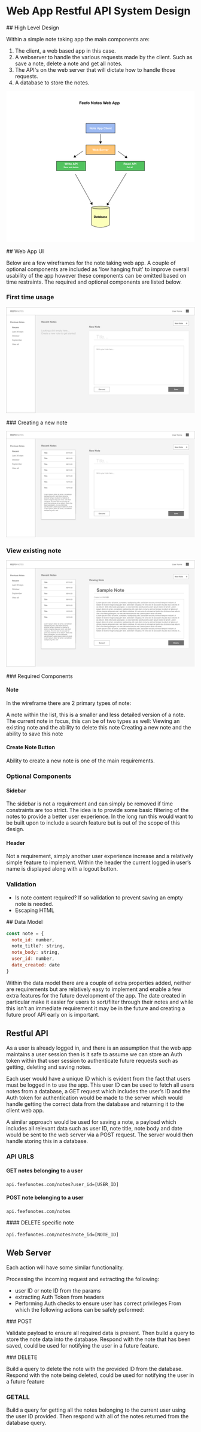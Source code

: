 # Web App Restful API System Design

## High Level Design

Within a simple note taking app the main components are:

1. The client, a web based app in this case.
2. A webserver to handle the various requests made by the client. Such as save a note, delete a note and get all notes.
3. The API's on the web server that will dictate how to handle those requests.
4. A database to store the notes.

![System overview](./SystemOverview.png?raw=true)

## Web App UI

Below are a few wireframes for the note taking web app.
A couple of optional components are included as 'low hanging fruit' to improve overall usability of the app however these components can be omitted based on time restraints. The required and optional components are listed below.

### First time usage

![mockup for first time usage page](./NoNotes.png?raw=true)

### Creating a new note

![mockup for creating a new note](./NewNote.png?raw=true)

### View existing note

![mockup for viewing existing note](./ViewNote.png?raw=true)

### Required Components

#### Note

In the wireframe there are 2 primary types of note:

A note within the list, this is a smaller and less detailed version of a note.
The current note in focus, this can be of two types as well:
Viewing an existing note and the ability to delete this note
Creating a new note and the ability to save this note

#### Create Note Button

Ability to create a new note is one of the main requirements.

### Optional Components

#### Sidebar

The sidebar is not a requirement and can simply be removed if time constraints are too strict. The idea is to provide some basic filtering of the notes to provide a better user experience. In the long run this would want to be built upon to include a search feature but is out of the scope of this design.

#### Header

Not a requirement, simply another user experience increase and a relatively simple feature to implement. Within the header the current logged in user’s name is displayed along with a logout button.

### Validation

- Is note content required? If so validation to prevent saving an empty note is needed.
- Escaping HTML

## Data Model

```js
const note = {
  note_id: number,
  note_title?: string,
  note_body: string,
  user_id: number,
  date_created: date
}
```

Within the data model there are a couple of extra properties added, neither are requirements but are relatively easy to implement and enable a few extra features for the future development of the app. The date created in particular make it easier for users to sort/filter through their notes and while this isn’t an immediate requirement it may be in the future and creating a future proof API early on is important.

## Restful API

As a user is already logged in, and there is an assumption that the web app maintains a user session then is it safe to assume we can store an Auth token within that user session to authenticate future requests such as getting, deleting and saving notes.

Each user would have a unique ID which is evident from the fact that users must be logged in to use the app. This user ID can be used to fetch all users notes from a database, a GET request which includes the user’s ID and the Auth token for authentication would be made to the server which would handle getting the correct data from the database and returning it to the client web app.

A similar approach would be used for saving a note, a payload which includes all relevant data such as user ID, note title, note body and date would be sent to the web server via a POST request. The server would then handle storing this in a database.

### API URLS

#### GET notes belonging to a user

`api.feefonotes.com/notes?user_id=[USER_ID]`

#### POST note belonging to a user

`api.feefonotes.com/notes`

#### DELETE specific note

`api.feefonotes.com/notes?note_id=[NOTE_ID]`

## Web Server

Each action will have some similar functionality.

Processing the incoming request and extracting the following:

- user ID or note ID from the params
- extracting Auth Token from headers
- Performing Auth checks to ensure user has correct privileges
  From which the following actions can be safely peformed:

### POST

Validate payload to ensure all required data is present. Then build a query to store the note data into the database. Respond with the note that has been saved, could be used for notifying the user in a future feature.

### DELETE

Build a query to delete the note with the provided ID from the database. Respond with the note being deleted, could be used for notifying the user in a future feature

### GETALL

Build a query for getting all the notes belonging to the current user using the user ID provided. Then respond with all of the notes returned from the database query.
